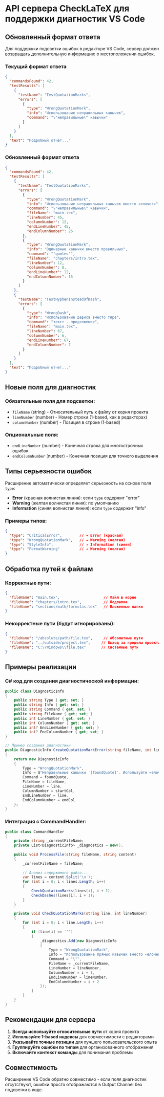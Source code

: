 # API сервера CheckLaTeX для поддержки диагностик VS Code

## Обновленный формат ответа

Для поддержки подсветки ошибок в редакторе VS Code, сервер должен возвращать дополнительную информацию о местоположении ошибок.

### Текущий формат ответа
```json
{
  "commandsFound": 42,
  "testResults": [
    {
      "testName": "TestQuotationMarks",
      "errors": [
        {
          "type": "WrongQuotationMark",
          "info": "Использование неправильных кавычек",
          "command": "\"неправильные\" кавычки"
        }
      ]
    }
  ],
  "text": "Подробный отчет..."
}
```

### Обновленный формат ответа
```json
{
  "commandsFound": 42,
  "testResults": [
    {
      "testName": "TestQuotationMarks",
      "errors": [
        {
          "type": "WrongQuotationMark",
          "info": "Использование неправильных кавычек вместо «елочек»",
          "command": "\"неправильные\" кавычки",
          "fileName": "main.tex",
          "lineNumber": 45,
          "columnNumber": 12,
          "endLineNumber": 45,
          "endColumnNumber": 26
        },
        {
          "type": "WrongQuotationMark", 
          "info": "Одинарные кавычки вместо правильных",
          "command": "'quotes'",
          "fileName": "chapters/intro.tex",
          "lineNumber": 12,
          "columnNumber": 8,
          "endLineNumber": 12,
          "endColumnNumber": 15
        }
      ]
    },
    {
      "testName": "TestHyphenInsteadOfDash",
      "errors": [
        {
          "type": "WrongDash",
          "info": "Использование дефиса вместо тире",
          "command": "текст - продолжение",
          "fileName": "main.tex",
          "lineNumber": 67,
          "columnNumber": 6,
          "endLineNumber": 67,
          "endColumnNumber": 7
        }
      ]
    }
  ],
  "text": "Подробный отчет..."
}
```

## Новые поля для диагностик

### Обязательные поля для подсветки:
- `fileName` (string) - Относительный путь к файлу от корня проекта
- `lineNumber` (number) - Номер строки (1-based, как в редакторах)
- `columnNumber` (number) - Позиция в строке (1-based)

### Опциональные поля:
- `endLineNumber` (number) - Конечная строка для многострочных ошибок
- `endColumnNumber` (number) - Конечная позиция для точного выделения

## Типы серьезности ошибок

Расширение автоматически определяет серьезность на основе поля `type`:

- **Error** (красная волнистая линия): если `type` содержит "error"
- **Warning** (желтая волнистая линия): по умолчанию
- **Information** (синяя волнистая линия): если `type` содержит "info"

### Примеры типов:
```json
{
  "type": "CriticalError",        // → Error (красная)
  "type": "WrongQuotationMark",   // → Warning (желтая)
  "type": "StyleInfo",            // → Information (синяя)
  "type": "FormatWarning"         // → Warning (желтая)
}
```

## Обработка путей к файлам

### Корректные пути:
```json
{
  "fileName": "main.tex",                    // Файл в корне
  "fileName": "chapters/intro.tex",          // Подпапка
  "fileName": "sections/math/formulas.tex"   // Вложенные папки
}
```

### Некорректные пути (будут игнорированы):
```json
{
  "fileName": "/absolute/path/file.tex",     // Абсолютные пути
  "fileName": "../outside/project.tex",     // Выход за пределы проекта
  "fileName": "C:\\Windows\\file.tex"       // Системные пути
}
```

## Примеры реализации

### C# код для создания диагностической информации:

```csharp
public class DiagnosticInfo
{
    public string Type { get; set; }
    public string Info { get; set; }
    public string Command { get; set; }
    public string FileName { get; set; }
    public int LineNumber { get; set; }
    public int ColumnNumber { get; set; }
    public int? EndLineNumber { get; set; }
    public int? EndColumnNumber { get; set; }
}

// Пример создания диагностики
public DiagnosticInfo CreateQuotationMarkError(string fileName, int line, int startCol, int endCol, string foundQuote)
{
    return new DiagnosticInfo
    {
        Type = "WrongQuotationMark",
        Info = $"Неправильные кавычки '{foundQuote}'. Используйте «елочки»",
        Command = foundQuote,
        FileName = fileName,
        LineNumber = line,
        ColumnNumber = startCol,
        EndLineNumber = line,
        EndColumnNumber = endCol
    };
}
```

### Интеграция с CommandHandler:

```csharp
public class CommandHandler
{
    private string _currentFileName;
    private List<DiagnosticInfo> _diagnostics = new();
    
    public void ProcessFile(string fileName, string content)
    {
        _currentFileName = fileName;
        
        // Анализ содержимого файла...
        var lines = content.Split('\n');
        for (int i = 0; i < lines.Length; i++)
        {
            CheckQuotationMarks(lines[i], i + 1);
            CheckDashes(lines[i], i + 1);
        }
    }
    
    private void CheckQuotationMarks(string line, int lineNumber)
    {
        for (int i = 0; i < line.Length; i++)
        {
            if (line[i] == '"')
            {
                _diagnostics.Add(new DiagnosticInfo
                {
                    Type = "WrongQuotationMark",
                    Info = "Использование прямых кавычек вместо «елочек»",
                    Command = "\"",
                    FileName = _currentFileName,
                    LineNumber = lineNumber,
                    ColumnNumber = i + 1,
                    EndLineNumber = lineNumber,
                    EndColumnNumber = i + 2
                });
            }
        }
    }
}
```

## Рекомендации для сервера

1. **Всегда используйте относительные пути** от корня проекта
2. **Используйте 1-based индексы** для совместимости с редакторами
3. **Указывайте точные позиции** для лучшего пользовательского опыта
4. **Группируйте ошибки по типам** для организованного отображения
5. **Включайте контекст команды** для понимания проблемы

## Совместимость

Расширение VS Code обратно совместимо - если поля диагностик отсутствуют, ошибки просто отображаются в Output Channel без подсветки в коде. 
